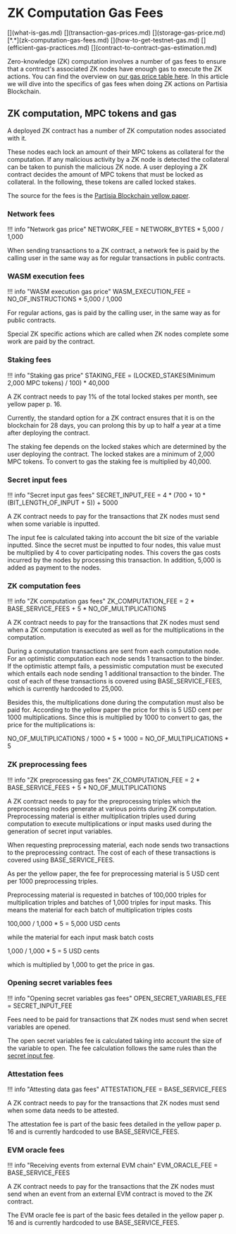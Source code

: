 # ZK Computation Gas Fees

<div class="dot-navigation" markdown>
   [](what-is-gas.md)
   [](transaction-gas-prices.md)
   [](storage-gas-price.md)
   [*.*](zk-computation-gas-fees.md)
   [](how-to-get-testnet-gas.md)
   [](efficient-gas-practices.md)
   [](contract-to-contract-gas-estimation.md)
</div>

Zero-knowledge (ZK) computation involves a number of gas fees to ensure that a contract's associated ZK nodes have
enough gas to execute the ZK actions. You can find the overview
on [our gas price table here](gas-price-table-overview.md). In this article we will dive into the specifics of gas fees
when doing ZK actions on Partisia Blockchain.

## ZK computation, MPC tokens and gas

A deployed ZK contract has a number of ZK computation nodes associated with it.

These nodes each lock an amount of their MPC tokens as collateral for the computation. If any malicious activity by a ZK
node is detected the collateral can be taken to punish the malicious ZK node. A user deploying a ZK contract decides the
amount of MPC tokens that must be locked as collateral. In the following, these tokens are called locked stakes.

The source for the fees is
the [Partisia Blockchain yellow paper](https://drive.google.com/file/d/1OX7ljrLY4IgEA1O3t3fKNH1qSO60_Qbw/view).

### Network fees

!!! info "Network gas price"
NETWORK_FEE = NETWORK_BYTES * 5,000 / 1,000

When sending transactions to a ZK contract, a network fee is paid by the calling user in the same way as for
regular transactions in public contracts.

### WASM execution fees

!!! info "WASM execution gas price"
WASM_EXECUTION_FEE = NO_OF_INSTRUCTIONS * 5,000 / 1,000

For regular actions, gas is paid by the calling user, in the same way as for public contracts.

Special ZK specific actions which are called when ZK nodes complete some work are paid by the contract.

### Staking fees

!!! info "Staking gas price"
STAKING_FEE = (LOCKED_STAKES(Minimum 2,000 MPC tokens) / 100) * 40,000

A ZK contract needs to pay 1% of the total locked stakes per month, see yellow paper p. 16.

Currently, the standard option for a ZK contract ensures that it is on the blockchain for 28 days, you can prolong this
by up to half a year at a time after deploying the contract.

The staking fee depends on the locked stakes which are determined by the user deploying the contract. The locked stakes
are a minimum of 2,000 MPC tokens. To convert to gas the staking fee is multiplied by 40,000.

### Secret input fees

!!! info "Secret input gas fees"
SECRET_INPUT_FEE = 4 * (700 + 10 * (BIT_LENGTH_OF_INPUT + 5)) + 5000

A ZK contract needs to pay for the transactions that ZK nodes must send when some variable is inputted.

The input fee is calculated taking into account the bit size of the variable inputted. Since the secret
must be inputted to four nodes, this value must be multiplied by 4 to cover participating nodes. This covers
the gas costs incurred by the nodes by processing this transaction. In addition, 5,000 is added as payment to the nodes.

### ZK computation fees

!!! info "ZK computation gas fees"
ZK_COMPUTATION_FEE = 2 * BASE_SERVICE_FEES + 5 * NO_OF_MULTIPLICATIONS

A ZK contract needs to pay for the transactions that ZK nodes must send when a ZK computation is executed as well as
for the multiplications in the computation.

During a computation transactions are sent from each computation node.
For an optimistic computation each node sends 1 transaction to the binder.
If the optimistic attempt fails, a pessimistic computation must be executed which
entails each node sending 1 additional transaction to the binder. The cost of each of these
transactions is covered using BASE_SERVICE_FEES, which is currently hardcoded to 25,000.

Besides this, the multiplications done during the computation must also be paid for.
According to the yellow paper the price for this is 5 USD cent per 1000 multiplications.
Since this is multiplied by 1000 to convert to gas, the price for the multiplications is:

NO_OF_MULTIPLICATIONS / 1000 * 5 * 1000 = NO_OF_MULTIPLICATIONS * 5

### ZK preprocessing fees

!!! info "ZK preprocessing gas fees"
ZK_COMPUTATION_FEE = 2 * BASE_SERVICE_FEES + 5 * NO_OF_MULTIPLICATIONS

A ZK contract needs to pay for the preprocessing triples which the preprocessing nodes generate at various points during
ZK computation.
Preprocessing material is either multiplication triples used during computation to execute multiplications or input
masks used during the generation of secret input variables.

When requesting preprocessing material, each node sends two transactions to the preprocessing contract.
The cost of each of these transactions is covered using BASE_SERVICE_FEES.

As per the yellow paper, the fee for preprocessing material is 5 USD cent per 1000 preprocessing triples.

Preprocessing material is requested in batches of 100,000 triples for multiplication triples and batches of 1,000
triples for input masks.
This means the material for each batch of multiplication triples costs

100,000 / 1,000 * 5 = 5,000 USD cents

while the material for each input mask batch costs

1,000 / 1,000 * 5 = 5 USD cents

which is multiplied by 1,000 to get the price in gas.

### Opening secret variables fees

!!! info "Opening secret variables gas fees"
OPEN_SECRET_VARIABLES_FEE = SECRET_INPUT_FEE

Fees need to be paid for transactions that ZK nodes must send when secret variables are opened.

The open secret variables fee is calculated taking into account the size of the variable to open. The fee calculation
follows
the same rules than the [secret input fee](./zk-computation-gas-fees.md#secret-input-fees).

### Attestation fees

!!! info "Attesting data gas fees"
ATTESTATION_FEE = BASE_SERVICE_FEES

A ZK contract needs to pay for the transactions that ZK nodes must send when some data needs to be attested.

The attestation fee is part of the basic fees detailed in the yellow paper p. 16 and is currently hardcoded to use
BASE_SERVICE_FEES.

### EVM oracle fees

!!! info "Receiving events from external EVM chain"
EVM_ORACLE_FEE = BASE_SERVICE_FEES

A ZK contract needs to pay for the transactions that the ZK nodes must send when an event from an external EVM contract
is moved to the ZK contract.

The EVM oracle fee is part of the basic fees detailed in the yellow paper p. 16 and is currently hardcoded to use
BASE_SERVICE_FEES.
